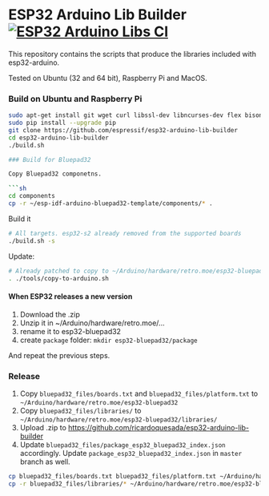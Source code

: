 # ESP32 Arduino Lib Builder [![ESP32 Arduino Libs CI](https://github.com/espressif/esp32-arduino-lib-builder/actions/workflows/push.yml/badge.svg)](https://github.com/espressif/esp32-arduino-lib-builder/actions/workflows/push.yml)

This repository contains the scripts that produce the libraries included with esp32-arduino.

Tested on Ubuntu (32 and 64 bit), Raspberry Pi and MacOS.

### Build on Ubuntu and Raspberry Pi
```bash
sudo apt-get install git wget curl libssl-dev libncurses-dev flex bison gperf python python-pip python-setuptools python-serial python-click python-cryptography python-future python-pyparsing python-pyelftools cmake ninja-build ccache jq
sudo pip install --upgrade pip
git clone https://github.com/espressif/esp32-arduino-lib-builder
cd esp32-arduino-lib-builder
./build.sh

### Build for Bluepad32

Copy Bluepad32 componetns.

```sh
cd components
cp -r ~/esp-idf-arduino-bluepad32-template/components/* .
```

Build it

```sh
# All targets. esp32-s2 already removed from the supported boards
./build.sh -s
```

Update:

```sh
# Already patched to copy to ~/Arduino/hardware/retro.moe/esp32-bluepad32
. ./tools/copy-to-arduino.sh
```

#### When ESP32 releases a new version

1. Download the .zip
2. Unzip it in ~/Arduino/hardware/retro.moe/...
3. rename it to esp32-bluepad32
4. create `package` folder: `mkdir esp32-bluepad32/package`

And repeat the previous steps.

### Release

1. Copy `bluepad32_files/boards.txt` and `bluepad32_files/platform.txt` to `~/Arduino/hardware/retro.moe/esp32-bluepad32`
2. Copy `bluepad32_files/libraries/` to `~/Arduino/hardware/retro.moe/esp32-bluepad32/libraries/`
3. Upload .zip to https://github.com/ricardoquesada/esp32-arduino-lib-builder
4. Update `bluepad32_files/package_esp32_bluepad32_index.json` accordingly.
   Update `package_esp32_bluepad32_index.json` in `master` branch as well.


```sh
cp bluepad32_files/boards.txt bluepad32_files/platform.txt ~/Arduino/hardware/retro.moe/esp32-bluepad32
cp -r bluepad32_files/libraries/* ~/Arduino/hardware/retro.moe/esp32-bluepad32/libraries/
```
